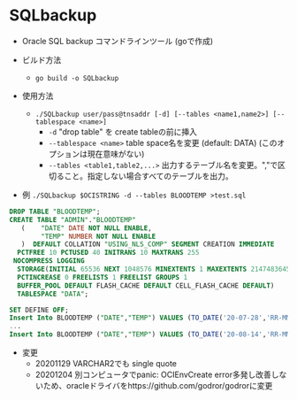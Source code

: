 # SQLbackup

- Oracle SQL backup コマンドラインツール (goで作成)

- ビルド方法 
  - `go build -o SQLbackup`

- 使用方法
  - `./SQLbackup user/pass@tnsaddr [-d] [--tables <name1,name2>] [--tablespace <name>]`
    - `-d` "drop table" を  create tableの前に挿入
    - `--tablespace <name>` table space名を変更 (default: DATA) (このオプションは現在意味がない)
    - `--tables <table1,table2,...>` 出力するテーブル名を変更。","で区切ること。指定しない場合すべてのテーブルを出力。

- 例 `./SQLbackup $OCISTRING -d --tables BLOODTEMP >test.sql`

```sql
DROP TABLE "BLOODTEMP";
CREATE TABLE "ADMIN"."BLOODTEMP" 
   (    "DATE" DATE NOT NULL ENABLE, 
        "TEMP" NUMBER NOT NULL ENABLE
   )  DEFAULT COLLATION "USING_NLS_COMP" SEGMENT CREATION IMMEDIATE 
  PCTFREE 10 PCTUSED 40 INITRANS 10 MAXTRANS 255 
 NOCOMPRESS LOGGING
  STORAGE(INITIAL 65536 NEXT 1048576 MINEXTENTS 1 MAXEXTENTS 2147483645
  PCTINCREASE 0 FREELISTS 1 FREELIST GROUPS 1
  BUFFER_POOL DEFAULT FLASH_CACHE DEFAULT CELL_FLASH_CACHE DEFAULT)
  TABLESPACE "DATA";

SET DEFINE OFF;
Insert Into BLOODTEMP ("DATE","TEMP") VALUES (TO_DATE('20-07-28','RR-MM-DD'),36.5);
...
Insert Into BLOODTEMP ("DATE","TEMP") VALUES (TO_DATE('20-08-14','RR-MM-DD'),36.7);
```

- 変更
  - 20201129 VARCHAR2でも single quote
  - 20201204 別コンピュータでpanic: OCIEnvCreate error多発し改善しないため、oracleドライバをhttps://github.com/godror/godrorに変更
